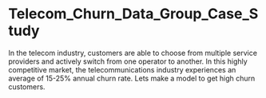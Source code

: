 # Telecom_Churn_Data_Group_Case_Study
In the telecom industry, customers are able to choose from multiple service providers and actively switch from one operator to another. In this highly competitive market, the telecommunications industry experiences an average of 15-25% annual churn rate. Lets make a model to get high churn customers.
